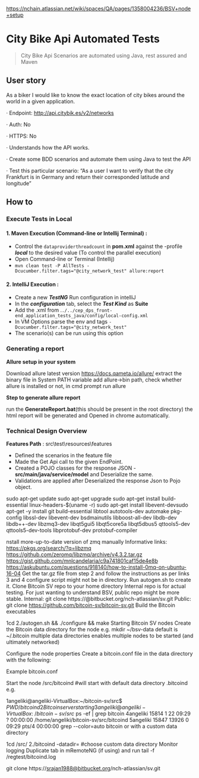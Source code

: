 https://nchain.atlassian.net/wiki/spaces/QA/pages/1358004236/BSV+node+setup

# City Bike Api Automated Tests 
> City Bike Api Scenarios are automated using Java, rest assured and Maven 

## User story
As a biker I would like to know the exact location of city bikes around the world in a given application.

·         Endpoint: http://api.citybik.es/v2/networks

·         Auth: No

·         HTTPS: No

·         Understands how the API works.

·         Create some BDD scenarios and automate them using Java to test the API

·         Test this particular scenario: “As a user I want to verify that the city Frankfurt is in Germany and return their corresponded latitude and longitude”


## How to

### Execute Tests in Local
#### 1. Maven Execution (Command-line or Intellij Terminal) : 
 - Control the `dataproviderthreadcount` in **pom.xml** against the -profile ***local*** to the desired value (To control the parallel execution)
 - Open Command-line or Terminal (Intellij)
 - `mvn clean test -P AllTests -Dcucumber.filter.tags="@city_network_test" allure:report`

#### 2. IntelliJ Execution :
 - Create a new ***TestNG*** Run configuration in intelliJ
 - In the ***configuration*** tab, select the ***Test Kind*** as **Suite**
 - Add the .xml from .`./../cep_dps_front-end_application_tests_java/config/local-config.xml`
 - In VM Options parse the env and tags `-Dcucumber.filter.tags="@city_network_test"`
 - The scenario(s) can be run using this option

### Generating a report
**Allure setup in your system**

Download allure latest version https://docs.qameta.io/allure/
extract the binary file
in System PATH variable add allure->bin path,
check whether allure is installed or not, in cmd prompt run allure

**Step to generate allure report**

run the **GenerateReport.bat**(this should be present in the root directory) the html report will be generated and Opened in chrome automatically.

### Technical Design Overview
**Features Path** :  src\test\resources\features
- Defined the scenarios in the feature file
- Made the Get Api call to the given EndPoint.
- Created a POJO classes for the response JSON - **src/main/java/service/model** and Deserialize the same.
- Validations are applied after Deserialized the response Json to Pojo object.

sudo apt-get update
sudo apt-get upgrade
sudo apt-get install build-essential linux-headers-$(uname -r)
sudo apt-get install libevent-devsudo apt-get -y install git build-essential libtool autotools-dev automake pkg-config libssl-dev libevent-dev bsdmainutils libboost-all-dev libdb-dev libdb++-dev libzmq3-dev libqt5gui5 libqt5core5a libqt5dbus5 qttools5-dev qttools5-dev-tools libprotobuf-dev protobuf-compiler

nstall more-up-to-date version of zmq manually
Informative links:
https://pkgs.org/search/?q=libzmq
https://github.com/zeromq/libzmq/archive/v4.3.2.tar.gz
https://gist.github.com/mnlcandelaria/c9a741801caf15de4e8b
https://askubuntu.com/questions/918140/how-to-install-0mq-on-ubuntu-16-04
Get the tar.gz file from step 2 and follow the instructions as per links 3 and 4
configure script might not be in directory. Run autogen.sh to create it.
Clone Bitcoin SV repo to your home directory
Internal repo is for actual testing. For just wanting to understand BSV, public repo might be more stable.
Internal: git clone https://<username>@bitbucket.org/nch-atlassian/sv.git
Public: git clone https://github.com/bitcoin-sv/bitcoin-sv.git 
Build the Bitcoin executables


1cd <repo directory>
2./autogen.sh && ./configure && make
 Starting Bitcoin SV nodes
Create the Bitcoin data directory for the node
e.g. mkdir ~/bsv-data
default is ~/.bitcoin
multiple data directories enables multiple nodes to be started (and ultimately networked)

Configure the node properties
Create a bitcoin.conf file in the data directory with the following:


Example bitcoin.conf


Start the node
<repo directory>/src/bitcoind #will start with default data directory .bitcoind
e.g. 


1angeliki@angeliki-VirtualBox:~/bitcoin-sv/src$ $PWD/bitcoind
2Bitcoin server starting
3angeliki@angeliki-VirtualBox:~/bitcoin-sv/src$ ps -ef | grep bitcoin
4angeliki 15814     1 22 09:29 ?        00:00:00 /home/angeliki/bitcoin-sv/src/bitcoind
5angeliki 15847 13926  0 09:29 pts/4    00:00:00 grep --color=auto bitcoin
or with a custom data directory


1cd <repo directory>/src/
2./bitcoind -datadir=<custom-dir> #choose custom data directory
Monitor logging
Duplicate tab in mRemoteNG (if using) and run tail -f <data directory>/regtest/bitcoind.log

git clone https://srajan1988@bitbucket.org/nch-atlassian/sv.git
